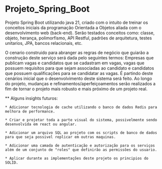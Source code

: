 # Projeto_Spring_Boot

Projeto Spring Boot utilizando java 21, criado com o intuito de treinar os conceitos iniciais da programação Orientada a Objetos aliada com o 
desenvolvimento web (back-end). Serão testados conceitos como: classe, objeto, 
herança, polimorfismo, API Restful, padrões de arquitetura, testes unitarios, JPA, bancos relacionais, etc.

O cenario construido para abranger as regras de negócio que guiarão a construção deste serviço será dada pelo seguintes 
termos: Empresas que publicam vagas e candidatos que se cadastram em vagas, vagas que possuem requisitos para que sejam 
associadas ao candidato e candidatos que possuem qualificações para se candidatar as vagas. É partindo deste cenários
inicial que o desenvolvimento deste sistema será feito. Ao longo do projeto, mudanças e refinamentos/aperfeiçoamentos 
serão realizados a fim de tornar o projeto mais robusto e mais próximo de um projeto real.

** Alguns insights futuros:

    * Adicionar tecnologia de cache utilizando o banco de dados Redis para melhora de performance. 

    * Criar e projetar toda a parte visual do sistema, possivelmente sendo desenvolvida em react ou angular.

    * Adicionar um arquivo SQL ao projeto com os scripts de banco de dados para que seja possivel replicar em outras maquinas.

    * Adicionar uma camada de autenticação e autorização para os serviços além de um conjunto de "roles" que definirão as permissões do usuario.

    * Aplicar durante as implementações deste projeto os principios do SOLID.
